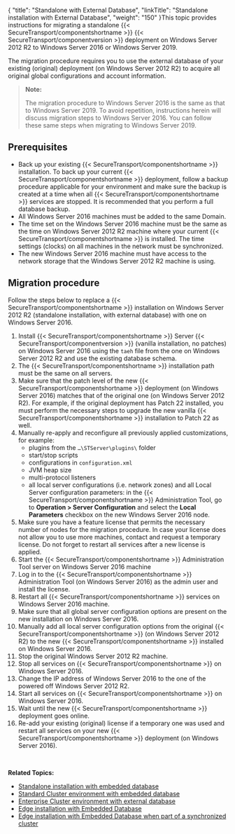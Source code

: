 {
    "title": "Standalone with External Database",
    "linkTitle": "Standalone installation with External Database",
    "weight": "150"
}This topic provides instructions for migrating a standalone {{< SecureTransport/componentshortname  >}} {{< SecureTransport/componentversion  >}} deployment on Windows Server 2012 R2 to Windows Server 2016 or Windows Server 2019.

The migration procedure requires you to use the external database of your existing (original) deployment (on Windows Server 2012 R2) to acquire all original global configurations and account information.

> **Note:**
>
> The migration procedure to Windows Server 2016 is the same as that to Windows Server 2019. To avoid repetition, instructions herein will discuss migration steps to Windows Server 2016. You can follow these same steps when migrating to Windows Server 2019.

## Prerequisites

-   Back up your existing {{< SecureTransport/componentshortname >}} installation. To back up your current {{< SecureTransport/componentshortname >}} deployment, follow a backup procedure applicable for your environment and make sure the backup is created at a time when all {{< SecureTransport/componentshortname >}} services are stopped. It is recommended that you perform a full database backup.
-   All Windows Server 2016 machines must be added to the same Domain.
-   The time set on the Windows Server 2016 machine must be the same as the time on Windows Server 2012 R2 machine where your current {{< SecureTransport/componentshortname >}} is installed. The time settings (clocks) on all machines in the network must be synchronized.
-   The new Windows Server 2016 machine must have access to the network storage that the Windows Server 2012 R2 machine is using.

## Migration procedure

Follow the steps below to replace a {{< SecureTransport/componentshortname  >}} installation on Windows Server 2012 R2 (standalone installation, with external database) with one on Windows Server 2016.

1.  Install {{< SecureTransport/componentshortname >}} Server {{< SecureTransport/componentversion >}} (vanilla installation, no patches) on Windows Server 2016 using the `taeh` file from the one on Windows Server 2012 R2 and use the existing database schema.
2.  The {{< SecureTransport/componentshortname >}} installation path must be the same on all servers.
3.  Make sure that the patch level of the new {{< SecureTransport/componentshortname >}} deployment (on Windows Server 2016) matches that of the original one (on Windows Server 2012 R2). For example, if the original deployment has Patch 22 installed, you must perform the necessary steps to upgrade the new vanilla {{< SecureTransport/componentshortname >}} installation to Patch 22 as well.
4.  Manually re-apply and reconfigure all previously applied customizations, for example:  
    -   plugins from the `…\STServer\plugins\` folder
    -   start/stop scripts
    -   configurations in `configuration.xml`
    -   JVM heap size
    -   multi-protocol listeners
    -   all local server configurations (i.e. network zones) and all Local Server configuration parameters: in the {{< SecureTransport/componentshortname >}} Administration Tool, go to **Operation > Server Configuration** and select the **Local Parameters** checkbox on the new Windows Server 2016 node.
5.  Make sure you have a feature license that permits the necessary number of nodes for the migration procedure. In case your license does not allow you to use more machines, contact and request a temporary license. Do not forget to restart all services after a new license is applied.
6.  Start the {{< SecureTransport/componentshortname >}} Administration Tool server on Windows Server 2016 machine
7.  Log in to the {{< SecureTransport/componentshortname >}} Administration Tool (on Windows Server 2016) as the admin user and install the license.
8.  Restart all {{< SecureTransport/componentshortname >}} services on Windows Server 2016 machine.
9.  Make sure that all global server configuration options are present on the new installation on Windows Server 2016.
10. Manually add all local server configuration options from the original {{< SecureTransport/componentshortname >}} (on Windows Server 2012 R2) to the new {{< SecureTransport/componentshortname >}} installed on Windows Server 2016.
11. Stop the original Windows Server 2012 R2 machine.
12. Stop all services on {{< SecureTransport/componentshortname >}} on Windows Server 2016.
13. Change the IP address of Windows Server 2016 to the one of the powered off Windows Server 2012 R2.
14. Start all services on {{< SecureTransport/componentshortname >}} on Windows Server 2016.
15. Wait until the new {{< SecureTransport/componentshortname >}} deployment goes online.
16. Re-add your existing (original) license if a temporary one was used and restart all services on your new {{< SecureTransport/componentshortname >}} deployment (on Windows Server 2016).

 

**Related Topics:**

-   <a href="../standalone-mysql" class="MCXref xref">Standalone installation with embedded database</a>
-   <a href="../standard-cluster-mysql" class="MCXref xref">Standard Cluster environment with embedded database</a>
-   <a href="../lec-ext-db" class="MCXref xref">Enterprise Cluster environment with external database</a>
-   <a href="../edge-mysql" class="MCXref xref">Edge installation with Embedded Database</a>
-   <a href="../edge-synced-mysql" class="MCXref xref">Edge installation with Embedded Database when part of a synchronized cluster</a>
